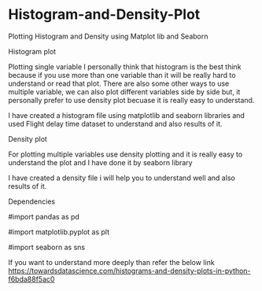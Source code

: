 # Histogram-and-Density-Plot
Plotting Histogram and Density using Matplot lib and Seaborn

Histogram plot

Plotting single variable I personally think that histogram is the best think because if you use more than one variable than it will be really hard to understand or read that plot. There are also some other ways to use multiple variable, we can also plot different variables side by side but, it personally prefer to use density plot becuase it is really easy to understand. 

I have created a histogram file using matplotlib and seaborn libraries and used Flight delay time dataset to understand and also results of it.

Density plot

For plotting multiple variables use density plotting and it is really easy to understand the plot and I have done it by seaborn library

I have created a density file i will help you to understand well and also results of it.

Dependencies

#import pandas as pd

#import matplotlib.pyplot as plt

#import seaborn as sns

If you want to understand more deeply than refer the below link
https://towardsdatascience.com/histograms-and-density-plots-in-python-f6bda88f5ac0
